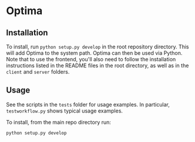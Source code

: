 Optima
======

Installation
-----

To install, run `python setup.py develop` in the root repository directory. This will add Optima to the system path. Optima can then be used via Python. Note that to use the frontend, you'll also need to follow the installation instructions listed in the README files in the root directory, as well as in the `client` and `server` folders.

Usage
-----

See the scripts in the `tests` folder for usage examples. In particular, `testworkflow.py` shows typical usage examples.





To install, from the main repo directory run:

`python setup.py develop`
